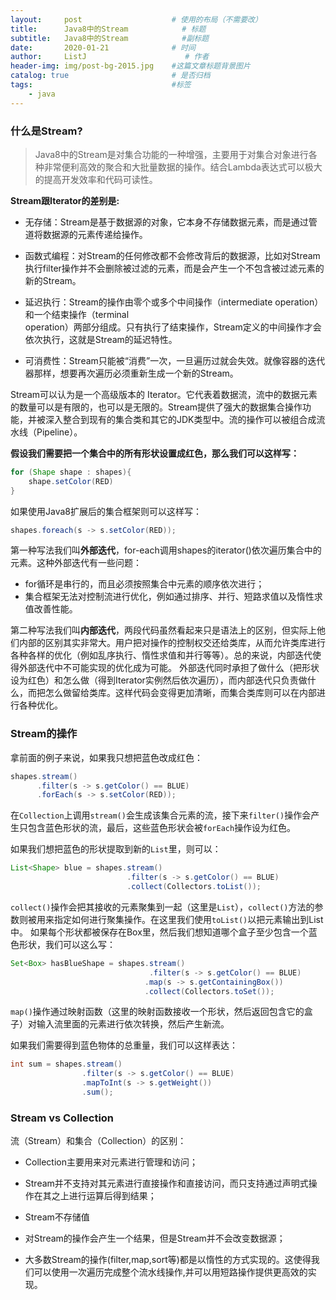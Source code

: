 ```yaml
---
layout:     post                    # 使用的布局（不需要改）
title:      Java8中的Stream            # 标题 
subtitle:   Java8中的Stream            #副标题
date:       2020-01-21              # 时间
author:     ListJ                      # 作者
header-img: img/post-bg-2015.jpg    #这篇文章标题背景图片
catalog: true                       # 是否归档
tags:                               #标签
    - java
---
```


### 什么是Stream?

> Java8中的Stream是对集合功能的一种增强，主要用于对集合对象进行各种非常便利高效的聚合和大批量数据的操作。结合Lambda表达式可以极大的提高开发效率和代码可读性。

**Stream跟Iterator的差别是:**

 - 无存储：Stream是基于数据源的对象，它本身不存储数据元素，而是通过管道将数据源的元素传递给操作。
   
 - 函数式编程：对Stream的任何修改都不会修改背后的数据源，比如对Stream执行filter操作并不会删除被过滤的元素，而是会产生一个不包含被过滤元素的新的Stream。

   

 - 延迟执行：Stream的操作由零个或多个中间操作（intermediate operation）和一个结束操作（terminal   
   operation）两部分组成。只有执行了结束操作，Stream定义的中间操作才会依次执行，这就是Stream的延迟特性。

  

 - 可消费性：Stream只能被“消费”一次，一旦遍历过就会失效。就像容器的迭代器那样，想要再次遍历必须重新生成一个新的Stream。

Stream可以认为是一个高级版本的 Iterator。它代表着数据流，流中的数据元素的数量可以是有限的，也可以是无限的。Stream提供了强大的数据集合操作功能，并被深入整合到现有的集合类和其它的JDK类型中。流的操作可以被组合成流水线（Pipeline）。

**假设我们需要把一个集合中的所有形状设置成红色，那么我们可以这样写：**

```java
for (Shape shape : shapes){
    shape.setColor(RED)
}
```
如果使用Java8扩展后的集合框架则可以这样写：

```java
shapes.foreach(s -> s.setColor(RED));
```
第一种写法我们叫**外部迭代**，for-each调用shapes的iterator()依次遍历集合中的元素。这种外部迭代有一些问题：

 - for循环是串行的，而且必须按照集合中元素的顺序依次进行；
 - 集合框架无法对控制流进行优化，例如通过排序、并行、短路求值以及惰性求值改善性能。

第二种写法我们叫**内部迭代**，两段代码虽然看起来只是语法上的区别，但实际上他们内部的区别其实非常大。用户把对操作的控制权交还给类库，从而允许类库进行各种各样的优化（例如乱序执行、惰性求值和并行等等）。总的来说，内部迭代使得外部迭代中不可能实现的优化成为可能。
外部迭代同时承担了做什么（把形状设为红色）和怎么做（得到Iterator实例然后依次遍历），而内部迭代只负责做什么，而把怎么做留给类库。这样代码会变得更加清晰，而集合类库则可以在内部进行各种优化。

### Stream的操作
拿前面的例子来说，如果我只想把蓝色改成红色：

```java
shapes.stream()
      .filter(s -> s.getColor() == BLUE)
      .forEach(s -> s.setColor(RED));
```
在`Collection`上调用`stream()`会生成该集合元素的流，接下来`filter()`操作会产生只包含蓝色形状的流，最后，这些蓝色形状会被`forEach`操作设为红色。

如果我们想把蓝色的形状提取到新的`List`里，则可以：

```java
List<Shape> blue = shapes.stream()
                          .filter(s -> s.getColor() == BLUE)
                          .collect(Collectors.toList());
```
`collect()`操作会把其接收的元素聚集到一起（这里是`List`），`collect()`方法的参数则被用来指定如何进行聚集操作。在这里我们使用`toList()`以把元素输出到List中。
如果每个形状都被保存在Box里，然后我们想知道哪个盒子至少包含一个蓝色形状，我们可以这么写：

```java
Set<Box> hasBlueShape = shapes.stream()
                               .filter(s -> s.getColor() == BLUE)
                              .map(s -> s.getContainingBox())
                              .collect(Collectors.toSet());

```
`map()`操作通过映射函数（这里的映射函数接收一个形状，然后返回包含它的盒子）对输入流里面的元素进行依次转换，然后产生新流。

如果我们需要得到蓝色物体的总重量，我们可以这样表达：

```java
int sum = shapes.stream()
                .filter(s -> s.getColor() == BLUE)
                .mapToInt(s -> s.getWeight())
                .sum();
```

### Stream vs Collection
流（Stream）和集合（Collection）的区别：

 - Collection主要用来对元素进行管理和访问；
 - Stream并不支持对其元素进行直接操作和直接访问，而只支持通过声明式操作在其之上进行运算后得到结果；
 - Stream不存储值
 - 对Stream的操作会产生一个结果，但是Stream并不会改变数据源；

- 大多数Stream的操作(filter,map,sort等)都是以惰性的方式实现的。这使得我们可以使用一次遍历完成整个流水线操作,并可以用短路操作提供更高效的实现。

